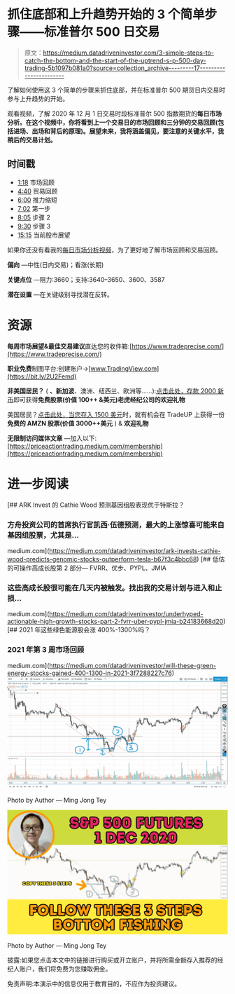 # 抓住底部和上升趋势开始的 3 个简单步骤——标准普尔 500 日交易

> 原文：<https://medium.datadriveninvestor.com/3-simple-steps-to-catch-the-bottom-and-the-start-of-the-uptrend-s-p-500-day-trading-5b1097b081a0?source=collection_archive---------17----------------------->

了解如何使用这 3 个简单的步骤来抓住底部，并在标准普尔 500 期货日内交易时参与上升趋势的开始。

观看视频，了解 2020 年 12 月 1 日交易时段标准普尔 500 指数期货的**每日市场分析。在这个视频中，你将看到上一个交易日的市场回顾和三分钟的交易回顾(包括进场、出场和背后的原理)。展望未来，我将涵盖偏见，要注意的关键水平，我稍后的交易计划。**

## 时间戳

*   [1:18](https://www.youtube.com/watch?v=y3ebyePatQ8&t=78s) 市场回顾
*   [4:40](https://www.youtube.com/watch?v=y3ebyePatQ8&t=280s) 贸易回顾
*   [6:00](https://www.youtube.com/watch?v=y3ebyePatQ8&t=360s) 推力缩短
*   [7:02](https://www.youtube.com/watch?v=y3ebyePatQ8&t=422s) 第一步
*   [8:05](https://www.youtube.com/watch?v=y3ebyePatQ8&t=485s) 步骤 2
*   [9:30](https://www.youtube.com/watch?v=y3ebyePatQ8&t=570s) 步骤 3
*   [15:15](https://www.youtube.com/watch?v=y3ebyePatQ8&t=915s) 当前股市展望

如果你还没有看我的[每日市场分析视频](https://www.youtube.com/watch?v=xMGpIW-PKxA)，为了更好地了解市场回顾和交易回顾。

**偏向** —中性(日内交易)；看涨(长期)

**关键点位** —阻力:3660；支持:3640–3650、3600、3587

**潜在设置** —在关键级别寻找潜在反转。

# 资源

**每周市场展望&最佳交易建议**直达您的收件箱:[https://www.tradeprecise.com/](https://www.tradeprecise.com/)

**职业免费**制图平台:创建账户→[www.TradingView.com](https://bit.ly/2U2Femd)

**非美国居民？** ( **、新加波**、澳洲、纽西兰、欧洲等……):[点击此处，存款 2000 新币](https://ji.hn/sgtiger)即可获得**免费股票(价值 100++ &美元)老虎经纪公司的欢迎礼物**

美国居民？[点击此处，当您存入 1500 美元](https://ji.hn/ustradeup)时，就有机会在 TradeUP 上获得一份**免费的 AMZN 股票(价值 3000++美元** ) & **欢迎礼物**

**无限制访问媒体文章** —加入以下:[https://priceactiontrading.medium.com/membership](https://priceactiontrading.medium.com/membership)

# 进一步阅读

[](https://medium.com/datadriveninvestor/ark-invests-cathie-wood-predicts-genomic-stocks-outperform-tesla-b67f3c4bbc68) [## ARK Invest 的 Cathie Wood 预测基因组股表现优于特斯拉？

### 方舟投资公司的首席执行官凯西·伍德预测，最大的上涨惊喜可能来自基因组股票，尤其是…

medium.com](https://medium.com/datadriveninvestor/ark-invests-cathie-wood-predicts-genomic-stocks-outperform-tesla-b67f3c4bbc68) [](https://medium.com/datadriveninvestor/underhyped-actionable-high-growth-stocks-part-2-fvrr-uber-pypl-jmia-b24183668d20) [## 低估的可操作高成长股第 2 部分— FVRR、优步、PYPL、JMIA

### 这些高成长股很可能在几天内被触发。找出我的交易计划与进入和止损…

medium.com](https://medium.com/datadriveninvestor/underhyped-actionable-high-growth-stocks-part-2-fvrr-uber-pypl-jmia-b24183668d20) [](https://medium.com/datadriveninvestor/will-these-green-energy-stocks-gained-400-1300-in-2021-3f7288227c76) [## 2021 年这些绿色能源股会涨 400%-1300%吗？

### 2021 年第 3 周市场回顾

medium.com](https://medium.com/datadriveninvestor/will-these-green-energy-stocks-gained-400-1300-in-2021-3f7288227c76) ![](img/34806cfc41f8ca44a38fc629b3dc75db.png)

Photo by Author — Ming Jong Tey

![](img/6a7f717a5371a206f9eb803d2b6d5864.png)

Photo by Author — Ming Jong Tey

披露:如果您点击本文中的链接进行购买或开立账户，并将所需金额存入推荐的经纪人账户，我们将免费为您赚取佣金。

免责声明:本演示中的信息仅用于教育目的，不应作为投资建议。